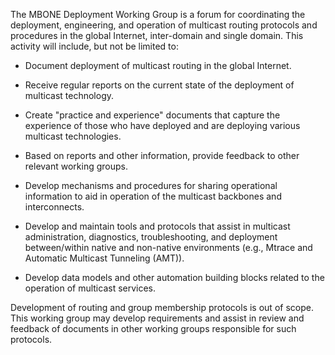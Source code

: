The MBONE Deployment Working Group is a forum for coordinating the
deployment, engineering, and operation of multicast routing protocols 
and procedures in the global Internet, inter-domain and single domain. 
This activity will include, but not be limited to:

- Document deployment of multicast routing in the global Internet.

- Receive regular reports on the current state of the deployment of 
multicast technology.

- Create "practice and experience" documents that 
capture the experience of those who have deployed and are deploying 
various multicast technologies.

- Based on reports and other information, provide feedback to other 
relevant working groups.

- Develop mechanisms and procedures for sharing operational information 
to aid in operation of the multicast backbones and interconnects.

- Develop and maintain tools and protocols that assist in multicast administration, 
diagnostics, troubleshooting, and deployment between/within native and 
non-native environments (e.g., Mtrace and Automatic Multicast Tunneling (AMT)).

- Develop data models and other automation building blocks related
  to the operation of multicast services.
  
Development of routing and group membership protocols is out of scope. 
This working group may develop requirements and assist in review and 
feedback of documents in other working groups responsible for such 
protocols.
